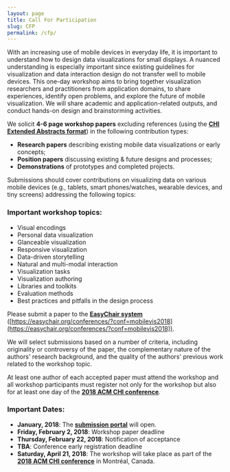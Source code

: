 ```yaml
---
layout: page
title: Call For Participation
slug: CFP
permalink: /cfp/
---
```


With an increasing use of mobile devices in everyday life, it is important to understand how to design data visualizations for small displays. A nuanced understanding is especially important since existing guidelines for visualization and data interaction design do not transfer well to mobile devices. This one-day workshop aims to bring together visualization researchers and practitioners from application domains, to share experiences, identify open problems, and explore the future of mobile visualization. We will share academic and application-related outputs, and conduct hands-on design and brainstorming activities. 

We solicit **4-6 page workshop papers** excluding references (using the **[CHI Extended Abstracts format](https://chi2018.acm.org/chi-proceedings-format/)**) in the following contribution types:
- **Research papers** describing existing mobile data visualizations or early concepts;
- **Position papers** discussing existing & future designs and processes;
- **Demonstrations** of prototypes and completed projects.

Submissions should cover contributions on visualizing data on various mobile devices (e.g., tablets, smart phones/watches, wearable devices, and tiny screens) addressing the following topics: 
### Important workshop topics:
- Visual encodings
- Personal data visualization 
- Glanceable visualization
- Responsive visualization
- Data-driven storytelling
- Natural and multi-modal interaction
- Visualization tasks
- Visualization authoring
- Libraries and toolkits
- Evaluation methods
- Best practices and pitfalls in the design process

Please submit a paper to the **[EasyChair system](https://easychair.org/conferences/?conf=mobilevis2018)** ([https://easychair.org/conferences/?conf=mobilevis2018](https://easychair.org/conferences/?conf=mobilevis2018)).

We will select submissions based on a number of criteria, including originality or controversy of the paper, the complementary nature of the authors' research background, and the quality of the authors' previous work related to the workshop topic.

At least one author of each accepted paper must attend the workshop and all workshop participants must register not only for the workshop but also for at least one day of the **[2018 ACM CHI conference](https://chi2018.acm.org/)**. 

### Important Dates:
- **January, 2018**: The **[submission portal](https://easychair.org/conferences/?conf=mobilevis2018)** will open. 
- **Friday, February 2, 2018**: Workshop paper deadline
- **Thursday, February 22, 2018**: Notification of acceptance
- **TBA**: Conference early registration deadline
- **Saturday, April 21, 2018**: The workshop will take place as part of the **[2018 ACM CHI conference](https://chi2018.acm.org/)** in Montréal, Canada.